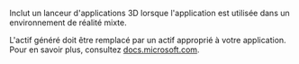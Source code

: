 ﻿Inclut un lanceur d'applications 3D lorsque l'application est utilisée dans un environnement de réalité mixte.

L'actif généré doit être remplacé par un actif approprié à votre application. Pour en savoir plus, consultez [docs.microsoft.com](https://docs.microsoft.com/en-us/windows/mixed-reality/3d-app-launcher-design-guidance).
